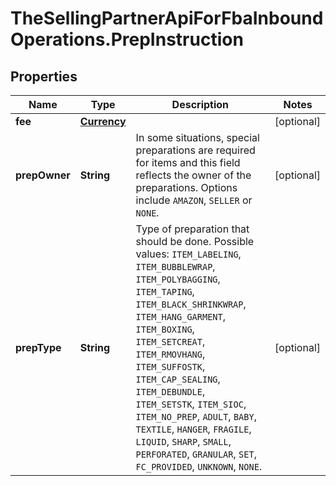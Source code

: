 # TheSellingPartnerApiForFbaInboundOperations.PrepInstruction

## Properties
Name | Type | Description | Notes
------------ | ------------- | ------------- | -------------
**fee** | [**Currency**](Currency.md) |  | [optional] 
**prepOwner** | **String** | In some situations, special preparations are required for items and this field reflects the owner of the preparations. Options include `AMAZON`, `SELLER` or `NONE`. | [optional] 
**prepType** | **String** | Type of preparation that should be done.  Possible values: `ITEM_LABELING`, `ITEM_BUBBLEWRAP`, `ITEM_POLYBAGGING`, `ITEM_TAPING`, `ITEM_BLACK_SHRINKWRAP`, `ITEM_HANG_GARMENT`, `ITEM_BOXING`, `ITEM_SETCREAT`, `ITEM_RMOVHANG`, `ITEM_SUFFOSTK`, `ITEM_CAP_SEALING`, `ITEM_DEBUNDLE`, `ITEM_SETSTK`, `ITEM_SIOC`, `ITEM_NO_PREP`, `ADULT`, `BABY`, `TEXTILE`, `HANGER`, `FRAGILE`, `LIQUID`, `SHARP`, `SMALL`, `PERFORATED`, `GRANULAR`, `SET`, `FC_PROVIDED`, `UNKNOWN`, `NONE`. | [optional] 


